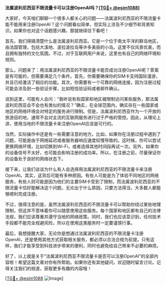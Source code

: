 **法属波利尼西亚不限流量卡可以注册OpenAI吗？[[TG💪+ @esim1088](https://t.me/s/esim1088)]**

大家好，今天咱们聊聊一个很多人都关心的问题——法属波利尼西亚的不限流量卡能不能用来注册OpenAI？这个问题看似简单，但实际上涉及不少细节和背景知识。如果你也对这个话题感兴趣，那就继续往下看吧！

首先，我们得搞清楚什么是法属波利尼西亚。它是一个位于南太平洋的群岛地区，由法国管理，包括大溪地、波拉波拉岛等许多美丽的小岛。这里不仅风景优美，而且拥有独特的文化氛围。不过，对于互联网用户来说，这里也有自己的网络环境和规则。

那么，问题来了：用法属波利尼西亚的不限流量卡能否成功注册OpenAI呢？答案是有可能的，但需要满足几个条件。首先，你需要确保你的SIM卡支持国际漫游，并且已经激活了相应的功能。其次，你需要有一个可靠的网络连接，因为注册过程可能会涉及到一些验证步骤，比如短信验证码或者邮件确认。

说到这里，可能有人会问：“我听说有些国家和地区被限制访问某些服务，那法属波利尼西亚会不会也有类似的情况？”确实，在全球范围内，确实存在一些国家或地区的网络环境会对特定的服务进行限制。但是，法属波利尼西亚作为一个开放的旅游目的地，通常不会对主流的互联网服务进行过于严格的管控。因此，从理论上讲，使用当地的不限流量卡来注册OpenAI应该是可行的。

当然，实际操作中还是有一些需要注意的地方。比如，如果你在注册过程中遇到了问题，可能是由于网络延迟或者服务器响应速度较慢导致的。这时候，你可以尝试更换网络环境，比如切换到Wi-Fi，或者选择其他时间段再试一次。另外，如果你的设备信号不太好，也可能会影响注册的成功率。所以，在注册之前，尽量保证你的设备处于良好的网络状态下。

接下来，让我们谈谈为什么有人会选择用法属波利尼西亚的不限流量卡来注册OpenAI。其实，这背后可能有多种原因。有些人可能是为了体验不同地区的网络服务，有些人则可能是因为他们的主要SIM卡受到了限制，而法属波利尼西亚的不限流量卡恰好能解决这个问题。无论出于什么原因，只要方法得当，大多数人都能够顺利完成注册。

不过，值得注意的是，虽然法属波利尼西亚的不限流量卡可以帮助你绕过某些地理限制，但这并不意味着你可以随意使用这些服务。每个国家和地区都有自己的法律法规，我们应该尊重并遵守当地的网络政策。同时，我们也应该意识到，任何技术手段都不能完全规避风险，所以在使用这类服务时一定要谨慎行事。

最后，我想提醒大家，无论你是想通过法属波利尼西亚的不限流量卡注册OpenAI，还是使用其他方式获取相关服务，都必须以合法合规为前提。只有这样，我们才能享受到科技进步带来的便利，同时也避免给自己带来不必要的麻烦。

好了，以上就是关于“法属波利尼西亚不限流量卡是否可以注册OpenAI”的全部内容啦！希望这篇文章对你有所帮助。如果你还有其他疑问，欢迎随时留言讨论。记得关注我们的频道，获取更多有趣的内容哦！

[[TG💪+ @esim1088](https://t.me/s/esim1088) ![Image](https://i.postimg.cc/4NQfJmqS/Snipaste-2025-05-13-00-14-12.png)]